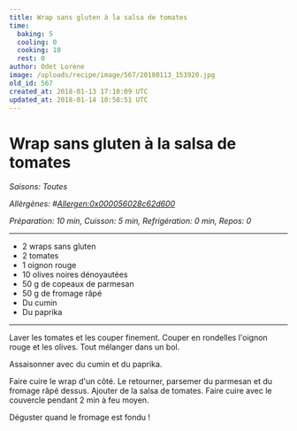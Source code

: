 ```yaml
---
title: Wrap sans gluten à la salsa de tomates
time:
  baking: 5
  cooling: 0
  cooking: 10
  rest: 0
author: Odet Lorène
image: /uploads/recipe/image/567/20180113_153920.jpg
old_id: 567
created_at: 2018-01-13 17:10:09 UTC
updated_at: 2018-01-14 10:58:51 UTC
---
```


# Wrap sans gluten à la salsa de tomates



*Saisons: Toutes*

*Allèrgènes: #<Allergen:0x000056028c62d600>*

*Préparation: 10 min, Cuisson: 5 min, Refrigération: 0 min, Repos: 0*

---

- 2 wraps sans gluten
- 2 tomates
- 1 oignon rouge
- 10 olives noires dénoyautées
- 50 g de copeaux de parmesan
- 50 g de fromage râpé
- Du cumin
- Du paprika

---

Laver les tomates et les couper finement. Couper en rondelles l'oignon rouge et les olives. Tout mélanger dans un bol.

Assaisonner avec du cumin et du paprika.

Faire cuire le wrap d'un côté. Le retourner, parsemer du parmesan et du fromage râpé dessus. Ajouter de la salsa de tomates. Faire cuire avec le couvercle pendant 2 min à feu moyen.

Déguster quand le fromage est fondu ! 
